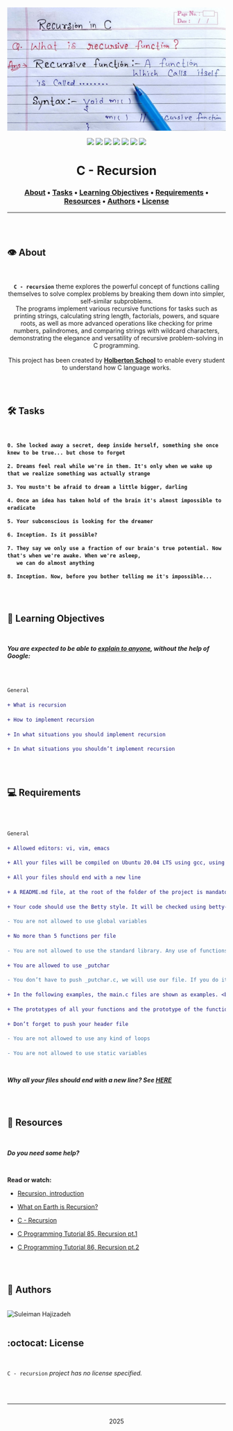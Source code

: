 <div align="center">
<br>

![Recursion.png](README-image/recursion.png)

</div>


<p align="center">
<img src="https://img.shields.io/badge/-C-yellow">
<img src="https://img.shields.io/badge/-Linux-lightgrey">
<img src="https://img.shields.io/badge/-WSL-brown">
<img src="https://img.shields.io/badge/-Ubuntu%2020.04.4%20LTS-orange">
<img src="https://img.shields.io/badge/-JetBrains-blue">
<img src="https://img.shields.io/badge/-Holberton%20School-red">
<img src="https://img.shields.io/badge/License-not%20specified-brightgreen">
</p>


<h1 align="center"> C - Recursion </h1>


<h3 align="center">
<a href="https://github.com/SuleimanHajizadeh/holbertonschool-low_level_programming/tree/master/recursion#eye-about">About</a> •
<a href="https://github.com/SuleimanHajizadeh/holbertonschool-low_level_programming/tree/master/recursion#hammer_and_wrench-tasks">Tasks</a> •
<a href="https://github.com/SuleimanHajizadeh/holbertonschool-low_level_programming/tree/master/recursion#memo-learning-objectives">Learning Objectives</a> •
<a href="https://github.com/SuleimanHajizadeh/holbertonschool-low_level_programming/tree/master/recursion#computer-requirements">Requirements</a> •
<a href="https://github.com/SuleimanHajizadeh/holbertonschool-low_level_programming/tree/master/recursion#mag_right-resources">Resources</a> •
<a href="https://github.com/SuleimanHajizadeh/holbertonschool-low_level_programming/tree/master/recursion#bust_in_silhouette-authors">Authors</a> •
<a href="https://github.com/SuleimanHajizadeh/holbertonschool-low_level_programming/tree/master/recursion#octocat-license">License</a>
</h3>

---

<!-- ------------------------------------------------------------------------------------------------- -->

<br>
<br>

## :eye: About

<br>

<div align="center">

**`C - recursion`** theme explores the powerful concept of functions calling themselves to solve complex problems by breaking them down into simpler, self-similar subproblems.
<br>
The programs implement various recursive functions for tasks such as printing strings, calculating string length, factorials, powers, and square roots, as well as more advanced operations like checking for prime numbers, palindromes, and comparing strings with wildcard characters, demonstrating the elegance and versatility of recursive problem-solving in C programming.
<br>
<br>
This project has been created by **[Holberton School](https://www.holbertonschool.com/about-holberton)** to enable every student to understand how C language works.

</div>

<br>
<br>

<!-- ------------------------------------------------------------------------------------------------- -->

## :hammer_and_wrench: Tasks

<br>

**`0. She locked away a secret, deep inside herself, something she once knew to be true... but chose to forget`**

**`2. Dreams feel real while we're in them. It's only when we wake up that we realize something was actually strange`**

**`3. You mustn't be afraid to dream a little bigger, darling`**

**`4. Once an idea has taken hold of the brain it's almost impossible to eradicate`**

**`5. Your subconscious is looking for the dreamer`**

**`6. Inception. Is it possible?`**

**`7. They say we only use a fraction of our brain's true potential. Now that's when we're awake. When we're asleep,`** <br>
**`   we can do almost anything`**

**`8. Inception. Now, before you bother telling me it's impossible...`**

<br>
<br>

<!-- ------------------------------------------------------------------------------------------------- -->

## :memo: Learning Objectives

<br>

**_You are expected to be able to [explain to anyone](https://fs.blog/feynman-learning-technique/), without the help of Google:_**

<br>

```diff

General

+ What is recursion

+ How to implement recursion

+ In what situations you should implement recursion

+ In what situations you shouldn’t implement recursion

```

<br>
<br>

<!-- ------------------------------------------------------------------------------------------------- -->

## :computer: Requirements

<br>

```diff

General

+ Allowed editors: vi, vim, emacs

+ All your files will be compiled on Ubuntu 20.04 LTS using gcc, using the options -Wall -Werror -Wextra -pedantic -std=gnu89

+ All your files should end with a new line

+ A README.md file, at the root of the folder of the project is mandatory

+ Your code should use the Betty style. It will be checked using betty-style.pl and betty-doc.pl

- You are not allowed to use global variables

+ No more than 5 functions per file

- You are not allowed to use the standard library. Any use of functions like printf, puts, etc… is forbidden

+ You are allowed to use _putchar

- You don’t have to push _putchar.c, we will use our file. If you do it won’t be taken into account

+ In the following examples, the main.c files are shown as examples. <br> You can use them to test your functions, but you don’t have to push them to your repo (if you do we won’t take them into account). <br> We will use our own main.c files at compilation. <br> Our main.c files might be different from the one shown in the examples

+ The prototypes of all your functions and the prototype of the function _putchar should be included in your header file called main.h

+ Don’t forget to push your header file

- You are not allowed to use any kind of loops

- You are not allowed to use static variables

```

<br>

**_Why all your files should end with a new line? See [HERE](https://unix.stackexchange.com/questions/18743/whats-the-point-in-adding-a-new-line-to-the-end-of-a-file/18789)_**

<br>
<br>

<!-- ------------------------------------------------------------------------------------------------- -->

## :mag_right: Resources

<br>

**_Do you need some help?_**

<br>

**Read or watch:**

* [Recursion, introduction](https://drive.google.com/file/d/13a0fhzeupSFVGPMKWFAQLbXvMEH8MBFa/view?usp=sharing)

* [What on Earth is Recursion?](https://www.youtube.com/watch?v=Mv9NEXX1VHc)

* [C - Recursion](https://www.tutorialspoint.com/cprogramming/c_recursion.htm)

* [C Programming Tutorial 85, Recursion pt.1](https://www.youtube.com/watch?v=XGxbXMP6k8k)

* [C Programming Tutorial 86, Recursion pt.2](https://www.youtube.com/watch?v=7XiIS6HobNs)

<br>
<br>

<!-- ------------------------------------------------------------------------------------------------- -->

## :bust_in_silhouette: Authors

<br>

<img src="https://img.shields.io/badge/Suleiman%20Hajizadeh-darkblue" alt="Suleiman Hajizadeh" width="120">

<br>
<br>

<!-- ------------------------------------------------------------------------------------------------- -->

## :octocat: License

<br>

```C - recursion``` _project has no license specified._

<br>
<br>

---

<p align="center"><br>2025</p>
